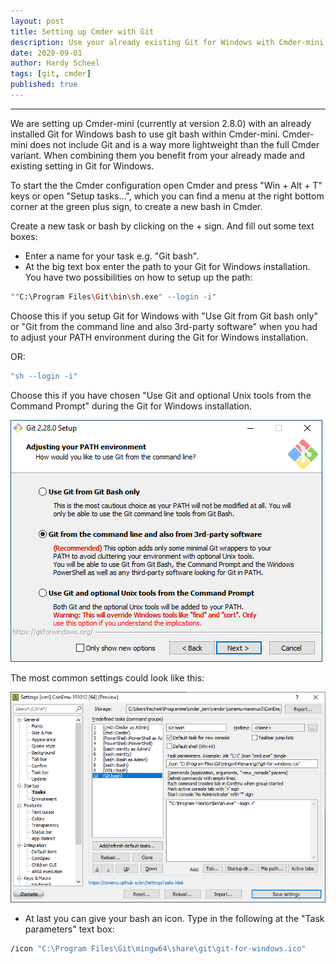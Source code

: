 ```yaml
---
layout: post
title: Setting up Cmder with Git
description: Use your already existing Git for Windows with Cmder-mini.
date: 2020-09-01
author: Hardy Scheel
tags: [git, cmder]
published: true
---
```


<!--
Setting up Cmder with Git
Use your already existing Git for Windows with Cmder-mini.
-->

----

We are setting up Cmder-mini (currently at version 2.8.0) with an already installed Git for Windows bash to use git bash within Cmder-mini. Cmder-mini does not include Git and is a way more lightweight than the full Cmder variant. When combining them you benefit from your already made and existing setting in Git for Windows.

To start the the Cmder configuration open Cmder and press "Win + Alt + T" keys or open "Setup tasks...", which you can find a menu at the right bottom corner at the green plus sign, to create a new bash in Cmder.

Create a new task or bash by clicking on the + sign. And fill out some text boxes:
- Enter a name for your task e.g. "Git bash".
- At the big text box enter the path to your Git for Windows installation. You have two possibilities on how to setup up the path:

~~~bash
""C:\Program Files\Git\bin\sh.exe" --login -i"
~~~

Choose this if you setup Git for Windows with "Use Git from Git bash only" or "Git from the command line and also 3rd-party software" when you had to adjust your PATH environment during the Git for Windows installation.

OR:

~~~bash
"sh --login -i"
~~~

Choose this if you have chosen "Use Git and optional Unix tools from the Command Prompt" during the Git for Windows installation.

![git-installation-adjusting-path-environment][git-installation-adjusting-path-environment]

The most common settings could look like this:

![cmder-git-bash-settings][cmder-git-bash-settings]

[git-installation-adjusting-path-environment]: /img/2020-09-01-setting-up-cmder-with-git/git-installation-adjusting-path-environment.png "Three options when Adjusting the PATH Environment during the Git for Windows installation."

[cmder-git-bash-settings]: /img/2020-09-01-setting-up-cmder-with-git/cmder-git-bash-settings.png "The most common settings for Cmder when setting up a git bash."

- At last you can give your bash an icon. Type in the following at the "Task parameters" text box:

~~~bash
/icon "C:\Program Files\Git\mingw64\share\git\git-for-windows.ico"
~~~
